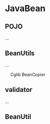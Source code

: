 

<!-- 
https://mp.weixin.qq.com/s/yUveVZ3QHxXMaxbm4ryHXQ

https://mp.weixin.qq.com/s/8Pqj4hOsTVmmveIEu1UI-A

 优秀的代码都是如何分层的？
https://mp.weixin.qq.com/s/XMdedYJt5IzvOb3q29HlXA

 浅析 VO、DTO、DO、PO 的概念、区别和用处！ 
https://mp.weixin.qq.com/s/ZjbjcxiFo3a0Z9jv1DRypg

Java中 VO、 PO、DO、DTO、 BO、 QO、DAO、POJO的概念
https://www.cnblogs.com/wang-meng/p/5645405.html

 优秀的 Java 项目，代码都是如何分层的？ 
 https://mp.weixin.qq.com/s/CZrp4Olh9JZtIu8XZtsUkg

-->

# JavaBean  
## POJO
...

##  BeanUtils  
...
<!-- 
MapStruct
https://juejin.im/post/6859213877474033672
 七种对象复制工具类，阿粉该 Pick 谁？ 
 https://mp.weixin.qq.com/s/RKeUEztGR-nAc_XemF2pOw

-->

&emsp; Cglib BeanCopier  


## validator  

<!-- 
https://mp.weixin.qq.com/s/bmVvqhzWmK2hA2gurYB4wg
-->
...


## BeanUtil

<!-- 

如何优雅的转换Bean对象? 
https://mp.weixin.qq.com/s/ZLOLhPNwqNtO2gxOiZ5oNA
-->




